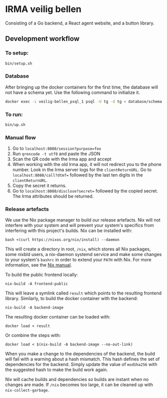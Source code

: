 # IRMA veilig bellen

Consisting of a Go backend, a React agent website, and a button library.

## Development workflow

### To setup:

```bash
bin/setup.sh
```

### Database

After bringing up the docker containers for the first time, the database will
not have a schema yet. Use the following command to initialize it.

```bash
docker exec -i veilig-bellen_psql_1 psql -U tg -d tg < database/schema.sql
```

### To run:

```bash
bin/up.sh
```

### Manual flow

1. Go to `localhost:8080/session?purpose=foo`
2. Run `qrencode -t utf8` and paste the JSON
3. Scan the QR code with the Irma app and accept
4. When working with the old Irma app, it will not redirect you to the phone
   number. Look in the Irma server logs for the `clientReturnURL`. Go to
   `localhost:8080/call?dtmf=` followed by the last ten digits in the
   `clientReturnURL`.
5. Copy the secret it returns.
6. Go to `localhost:8080/disclose?secret=` followed by the copied secret. The
   Irma attributes should be returned.

### Release artefacts

We use the Nix package manager to build our release artefacts. Nix will not
interfere with your system and will prevent your system's specifics from
interfering with this project's builds. Nix can be installed with:

    bash <(curl https://nixos.org/nix/install) --daemon

This will create a directory in root, `/nix`, which stores all Nix packages,
some nixbld users, a nix-daemon systemd service and make some changes to your
system's `bashrc` in order to extend your `PATH` with Nix. For more information,
see the [Nix manual](https://nixos.org/nix/manual/).

To build the public frontend locally:

    nix-build -A frontend-public

This will leave a symlink called `result` which points to the resulting frontend
library. Similarly, to build the docker container with the backend:

    nix-build -A backend-image

The resulting docker container can be loaded with:

    docker load < result

Or combine the steps with:

    docker load < $(nix-build -A backend-image --no-out-link)

When you make a change to the dependencies of the backend, the build will fail
with a warning about a hash mismatch. This hash defines the set of dependencies
for the backend. Simply update the value of `modSha256` with the suggested hash
to make the build work again.

Nix will cache builds and dependencies so builds are instant when no changes are
made. If `/nix` becomes too large, it can be cleaned up with
`nix-collect-garbage`.
